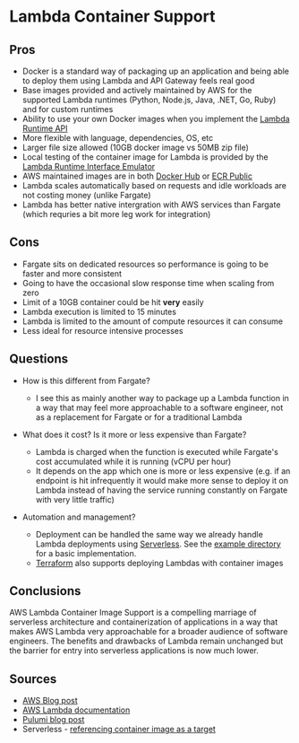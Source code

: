 # Lambda Container Support

## Pros

- Docker is a standard way of packaging up an application and being able to deploy them using Lambda and API Gateway feels real good
- Base images provided and actively maintained by AWS for the supported Lambda runtimes (Python, Node.js, Java, .NET, Go, Ruby) and for custom runtimes
- Ability to use your own Docker images when you implement the [Lambda Runtime API](https://docs.aws.amazon.com/lambda/latest/dg/runtimes-api.html)
- More flexible with language, dependencies, OS, etc
- Larger file size allowed (10GB docker image vs 50MB zip file)
- Local testing of the container image for Lambda is provided by the [Lambda Runtime Interface Emulator](https://github.com/aws/aws-lambda-runtime-interface-emulator/)
- AWS maintained images are in both [Docker Hub](https://hub.docker.com/search?q=amazon%2Faws-lambda&type=image) or [ECR Public](https://gallery.ecr.aws/)
- Lambda scales automatically based on requests and idle workloads are not costing money (unlike Fargate)
- Lambda has better native intergration with AWS services than Fargate (which requries a bit more leg work for integration)

## Cons

- Fargate sits on dedicated resources so performance is going to be faster and more consistent
- Going to have the occasional slow response time when scaling from zero
- Limit of a 10GB container could be hit **very** easily
- Lambda execution is limited to 15 minutes
- Lambda is limited to the amount of compute resources it can consume
- Less ideal for resource intensive processes

## Questions

- How is this different from Fargate?
  - I see this as mainly another way to package up a Lambda function in a way that may feel more approachable to a software engineer, not as a replacement for Fargate or for a traditional Lambda

- What does it cost? Is it more or less expensive than Fargate?
  - Lambda is charged when the function is executed while Fargate's cost accumulated while it is running (vCPU per hour)
  - It depends on the app which one is more or less expensive (e.g. if an endpoint is hit infrequently it would make more sense to deploy it on Lambda instead of having the service running constantly on Fargate with very little traffic)

- Automation and management?
  - Deployment can be handled the same way we already handle Lambda deployments using [Serverless](https://www.serverless.com/framework/docs/providers/aws/guide/functions#referencing-container-image-as-a-target). See the [example directory](example/) for a basic implementation.
  - [Terraform](https://registry.terraform.io/providers/hashicorp/aws/latest/docs/resources/lambda_function#image_uri) also supports deploying Lambdas with container images

## Conclusions

AWS Lambda Container Image Support is a compelling marriage of serverless architecture and containerization of applications in a way that makes AWS Lambda very approachable for a broader audience of software engineers. The benefits and drawbacks of Lambda remain unchanged but the barrier for entry into serverless applications is now much lower.

## Sources

- [AWS Blog post](https://aws.amazon.com/blogs/aws/new-for-aws-lambda-container-image-support/)
- [AWS Lambda documentation](https://docs.aws.amazon.com/lambda/latest/dg/runtimes-images.html)
- [Pulumi blog post](https://www.pulumi.com/blog/aws-lambda-container-support/)
- Serverless - [referencing container image as a target](https://www.serverless.com/framework/docs/providers/aws/guide/functions#referencing-container-image-as-a-target)

